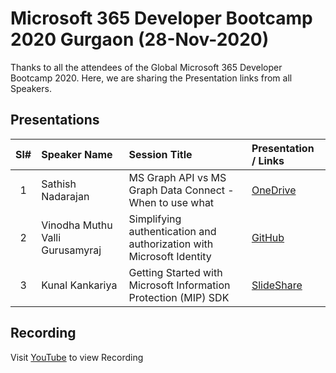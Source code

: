 # Microsoft 365 Developer Bootcamp 2020 Gurgaon (28-Nov-2020) 

Thanks to all the attendees of the Global Microsoft 365 Developer Bootcamp 2020.  Here, we are sharing the Presentation links from all Speakers. 

## Presentations

| Sl# | Speaker Name | Session Title | Presentation / Links |
|:---:|:-----------|:---------|:------------|
| 1 | Sathish Nadarajan | MS Graph API vs MS Graph Data Connect - When to use what | [OneDrive](https://onedrive.com  "PowerPoint on OneDrive")  |
| 2 | Vinodha Muthu Valli Gurusamyraj | Simplifying authentication and authorization with Microsoft Identity | [GitHub](https://github.com/  "Presentation on GitHub")  |
| 3 | Kunal Kankariya | Getting Started with Microsoft Information Protection (MIP) SDK | [SlideShare](https://www.slideshare.net  "Presentation on SlideShare")  |

## Recording

Visit [YouTube](https://www.youtube.com "Recording") to view Recording
